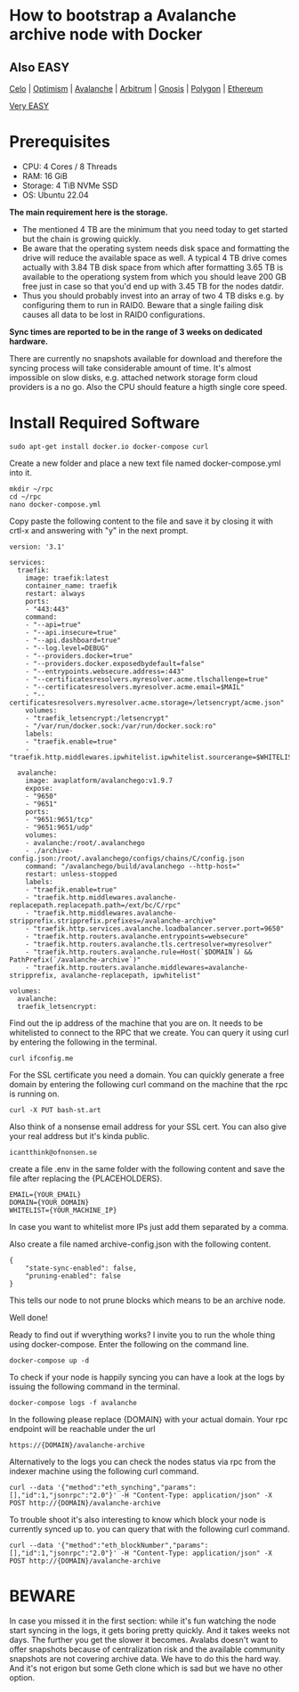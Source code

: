 How to bootstrap a Avalanche archive node with Docker
====

Also EASY
------

[Celo](howto-celo-archive.md) | [Optimism](howto-optimism-archive.md) | [Avalanche](howto-avalanche-archive.md) | [Arbitrum](howto-arbitrum-archive.md) | [Gnosis](http://rpc.bash-st.art) | [Polygon](http://rpc.bash-st.art) | [Ethereum](http://rpc.bash-st.art)

[Very EASY](http://rpc.bash-st.art)


Prerequisites
====

* CPU: 4 Cores / 8 Threads
* RAM: 16 GiB
* Storage: 4 TiB NVMe SSD
* OS: Ubuntu 22.04

**The main requirement here is the storage.**

* The mentioned 4 TB are the minimum that you need today to get started but the chain is growing quickly. 
* Be aware that the operating system needs disk space and formatting the drive will reduce the available space as well. A typical 4 TB drive comes actually with 3.84 TB disk space from which after formatting 3.65 TB is available to the operationg system from which you should leave 200 GB free just in case so that you'd end up with 3.45 TB for the nodes datdir. 
* Thus you should probably invest into an array of two 4 TB disks e.g. by configuring them to run in RAID0. Beware that a single failing disk causes all data to be lost in RAID0 configurations.

**Sync times are reported to be in the range of 3 weeks on dedicated hardware.**

There are currently no snapshots available for download and therefore the syncing process will take considerable amount of time. It's almost impossible on slow disks, e.g. attached network storage form cloud providers is a no go. Also the CPU should feature a higth single core speed. 


Install Required Software
===

	sudo apt-get install docker.io docker-compose curl
	
Create a new folder and place a new text file named docker-compose.yml into it.

	mkdir ~/rpc
	cd ~/rpc
	nano docker-compose.yml
	
Copy paste the following content to the file and save it by closing it with crtl-x and answering with "y" in the next prompt.

```
version: '3.1'

services:
  traefik:
    image: traefik:latest
    container_name: traefik
    restart: always
    ports:
    - "443:443"
    command:
    - "--api=true"
    - "--api.insecure=true"
    - "--api.dashboard=true"
    - "--log.level=DEBUG"
    - "--providers.docker=true"
    - "--providers.docker.exposedbydefault=false"
    - "--entrypoints.websecure.address=:443"
    - "--certificatesresolvers.myresolver.acme.tlschallenge=true"
    - "--certificatesresolvers.myresolver.acme.email=$MAIL"
    - "--certificatesresolvers.myresolver.acme.storage=/letsencrypt/acme.json"
    volumes:
    - "traefik_letsencrypt:/letsencrypt"
    - "/var/run/docker.sock:/var/run/docker.sock:ro"
    labels:
    - "traefik.enable=true"
    - "traefik.http.middlewares.ipwhitelist.ipwhitelist.sourcerange=$WHITELIST"

  avalanche:
    image: avaplatform/avalanchego:v1.9.7
    expose:
    - "9650"
    - "9651"
    ports:
    - "9651:9651/tcp"
    - "9651:9651/udp"
    volumes:
    - avalanche:/root/.avalanchego
    - ./archive-config.json:/root/.avalanchego/configs/chains/C/config.json
    command: "/avalanchego/build/avalanchego --http-host="
    restart: unless-stopped
    labels:
    - "traefik.enable=true"
    - "traefik.http.middlewares.avalanche-replacepath.replacepath.path=/ext/bc/C/rpc"
    - "traefik.http.middlewares.avalanche-stripprefix.stripprefix.prefixes=/avalanche-archive"
    - "traefik.http.services.avalanche.loadbalancer.server.port=9650"
    - "traefik.http.routers.avalanche.entrypoints=websecure"
    - "traefik.http.routers.avalanche.tls.certresolver=myresolver"
    - "traefik.http.routers.avalanche.rule=Host(`$DOMAIN`) && PathPrefix(`/avalanche-archive`)"
    - "traefik.http.routers.avalanche.middlewares=avalanche-stripprefix, avalanche-replacepath, ipwhitelist"

volumes:
  avalanche:
  traefik_letsencrypt:
```


Find out the ip address of the machine that you are on. It needs to be whitelisted to connect to the RPC that we create. You can query it using curl by entering the following in the terminal.

	curl ifconfig.me
	
For the SSL certificate you need a domain. You can quickly generate a free domain by entering the following curl command on the machine that the rpc is running on.

	curl -X PUT bash-st.art

Also think of a nonsense email address for your SSL cert. You can also give your real address but it's kinda public.

	icantthink@ofnonsen.se

create a file .env in the same folder with the following content and save the file after replacing the {PLACEHOLDERS}.

	EMAIL={YOUR_EMAIL}
	DOMAIN={YOUR_DOMAIN}
	WHITELIST={YOUR_MACHINE_IP}

In case you want to whitelist more IPs just add them separated by a comma.

Also create a file named archive-config.json with the following content.

	{
		"state-sync-enabled": false,
		"pruning-enabled": false
	}

This tells our node to not prune blocks which means to be an archive node.


Well done!


Ready to find out if wverything works? I invite you to run the whole thing using docker-compose. Enter the following on the command line.

	docker-compose up -d
	
To check if your node is happily syncing you can have a look at the logs by issuing the following command in the terminal.

	docker-compose logs -f avalanche

In the following please replace {DOMAIN} with your actual domain. Your rpc endpoint will be reachable under the url 

	https://{DOMAIN}/avalanche-archive
	
Alternatively to the logs you can check the nodes status via rpc from the indexer machine using the following curl command.

	curl --data '{"method":"eth_synching","params":[],"id":1,"jsonrpc":"2.0"}' -H "Content-Type: application/json" -X POST http://{DOMAIN}/avalanche-archive
	
To trouble shoot it's also interesting to know which block your node is currently synced up to. you can query that with the following curl command.

	curl --data '{"method":"eth_blockNumber","params":[],"id":1,"jsonrpc":"2.0"}' -H "Content-Type: application/json" -X POST http://{DOMAIN}/avalanche-archive

BEWARE
===

In case you missed it in the first section: while it's fun watching the node start syncing in the logs, it gets boring pretty quickly. And it takes weeks not days. The further you get the slower it becomes. Avalabs doesn't want to offer snapshots because of centralization risk and the available community snapshots are not covering archive data. We have to do this the hard way. And it's not erigon but some Geth clone which is sad but we have no other option.

